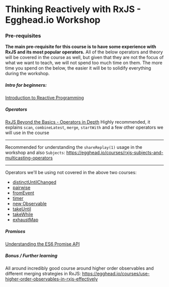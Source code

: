 # Thinking Reactively with RxJS - Egghead.io Workshop

### Pre-requisites

**The main pre-requisite for this course is to have some experience with RxJS and its most popular operators.**
All of the below operators and theory will be covered in the course as well, but given that they are not the focus of what we want to teach, we will not spend too much time on them. The more time you spend on the below, the easier it will be to solidify everything during the workshop.

##### Intro for beginners:
[Introduction to Reactive Programming](https://egghead.io/courses/introduction-to-reactive-programming)

##### Operators

[RxJS Beyond the Basics - Operators in Depth](https://egghead.io/courses/rxjs-beyond-the-basics-operators-in-depth)
Highly recommended, it explains `scan`, `combineLatest`, `merge`, `startWith` and a few other operators we will use in the course

---

Recommended for understanding the `shareReplay(1)` usage in the workshop and also `Subjects`:
https://egghead.io/courses/rxjs-subjects-and-multicasting-operators

---

Operators we'll be using not covered in the above two courses:
- [distinctUntilChanged](https://www.learnrxjs.io/operators/filtering/distinctuntilchanged.html)
- [pairwise](https://www.learnrxjs.io/operators/combination/pairwise.html)
- [fromEvent](https://egghead.io/lessons/rxjs-convert-dom-and-node-js-streams-to-rxjs-observables-with-fromevent)
- [timer](https://egghead.io/lessons/rxjs-set-intervals-with-rxjs-interval-and-timer-operators)
- [new Observable](https://egghead.io/lessons/rxjs-understand-the-rxjs-create-operator)
- [takeUntil](https://egghead.io/lessons/rxjs-stopping-a-stream-with-takeuntil)
- [takeWhile](https://egghead.io/lessons/rxjs-completing-a-stream-with-takewhile)
- [exhaustMap](https://www.learnrxjs.io/operators/transformation/exhaustmap.html)

##### Promises
[Understanding the ES6 Promise API](https://developer.mozilla.org/en-US/docs/Web/JavaScript/Reference/Global_Objects/Promise)

##### Bonus / Further learning

All around incredibly good course around higher order observables and different merging strategies in RxJS:
https://egghead.io/courses/use-higher-order-observables-in-rxjs-effectively





